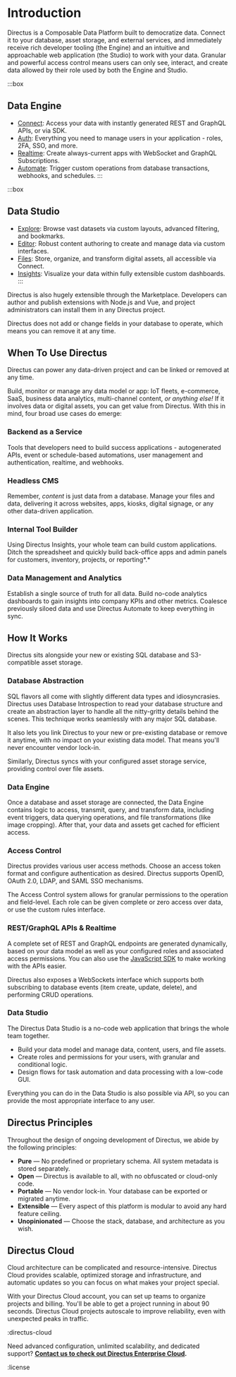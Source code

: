 # Introduction

<!-- TODO: HIDE THIS PAGE IN SIDEBAR -->

Directus is a Composable Data Platform built to democratize data. Connect it to your database, asset storage, and external services, and immediately receive rich developer tooling (the Engine) and an intuitive and approachable web application (the Studio) to work with your data. Granular and powerful access control means users can only see, interact, and create data allowed by their role used by both the Engine and Studio.


:::box
<!-- TODO: NICE PRODUCT ICON COMPONENTS -->
## Data Engine
- [Connect](/connect/quickstart): Access your data with instantly generated REST and GraphQL APIs, or via SDK.
- [Auth](/auth/quickstart): Everything you need to manage users in your application - roles, 2FA, SSO, and more.
- [Realtime](/realtime/quickstart): Create always-current apps with WebSocket and GraphQL Subscriptions.
- [Automate](/automate/quickstart): Trigger custom operations from database transactions, webhooks, and schedules.
:::


:::box
<!-- TODO: NICE PRODUCT ICON COMPONENTS  -->
## Data Studio
- [Explore](/user-guide/explore/quickstart): Browse vast datasets via custom layouts, advanced filtering, and bookmarks.
- [Editor](/user-guide/editor/quickstart): Robust content authoring to create and manage data via custom interfaces.
- [Files](/user-guide/files/quickstart): Store, organize, and transform digital assets, all accessible via Connect.
- [Insights](/user-guide/insights/quickstart): Visualize your data within fully extensible custom dashboards.
:::

Directus is also hugely extensible through the Marketplace. Developers can author and publish extensions with Node.js and Vue, and project administrators can install them in any Directus project.

Directus does not add or change fields in your database to operate, which means you can remove it at any time.

## When To Use Directus

Directus can power any data-driven project and can be linked or removed at any time.

Build, monitor or manage any data model or app: IoT fleets, e-commerce, SaaS, business data analytics, multi-channel content, *or anything else!* If it involves data or digital assets, you can get value from Directus. With this in mind, four broad use cases do emerge:

### Backend as a Service

Tools that developers need to build success applications - autogenerated APIs, event or schedule-based automations, user management and authentication, realtime, and webhooks.

### Headless CMS

Remember, *content* is just data from a database. Manage your files and data, delivering it across websites, apps, kiosks, digital signage, or any other data-driven application.

### Internal Tool Builder

Using Directus Insights, your whole team can build custom applications. Ditch the spreadsheet and quickly build back-office apps and admin panels for customers, inventory, projects, or reporting*.*

### Data Management and Analytics

Establish a single source of truth for all data. Build no-code analytics dashboards to gain insights into company KPIs and other metrics. Coalesce previously siloed data and use Directus Automate to keep everything in sync.

## How It Works

Directus sits alongside your new or existing SQL database and S3-compatible asset storage.

<!-- TODO: ARCHITECTURE DIAGRAM -->

### Database Abstraction

SQL flavors all come with slightly different data types and idiosyncrasies. Directus uses Database Introspection to read your database structure and create an abstraction layer to handle all the nitty-gritty details behind the scenes. This technique works seamlessly with any major SQL database.

It also lets you link Directus to your new or pre-existing database or remove it anytime, with no impact on your existing data model. That means you'll never encounter vendor lock-in.

Similarly, Directus syncs with your configured asset storage service, providing control over file assets.

### Data Engine

Once a database and asset storage are connected, the Data Engine contains logic to access, transmit, query, and transform data, including event triggers, data querying operations, and file transformations (like image cropping). After that, your data and assets get cached for efficient access.

### Access Control

Directus provides various user access methods. Choose an access token format and configure authentication as desired. Directus supports OpenID, OAuth 2.0, LDAP, and SAML SSO mechanisms.

The Access Control system allows for granular permissions to the operation and field-level. Each role can be given complete or zero access over data, or use the custom rules interface.

### REST/GraphQL APIs & Realtime

A complete set of REST and GraphQL endpoints are generated dynamically, based on your data model as well as your configured roles and associated access permissions. You can also use the [JavaScript SDK](/connect/sdk) to make working with the APIs easier.

Directus also exposes a WebSockets interface which supports both subscribing to database events (item create, update, delete), and performing CRUD operations.

### Data Studio

The Directus Data Studio is a no-code web application that brings the whole team together.

- Build your data model and manage data, content, users, and file assets.
- Create roles and permissions for your users, with granular and conditional logic.
- Design flows for task automation and data processing with a low-code GUI.

Everything you can do in the Data Studio is also possible via API, so you can provide the most appropriate interface to any user.

## Directus Principles

Throughout the design of ongoing development of Directus, we abide by the following principles:

- **Pure** — No predefined or proprietary schema. All system metadata is stored separately.
- **Open** — Directus is available to all, with no obfuscated or cloud-only code.
- **Portable** — No vendor lock-in. Your database can be exported or migrated anytime.
- **Extensible** — Every aspect of this platform is modular to avoid any hard feature ceiling.
- **Unopinionated** — Choose the stack, database, and architecture as you wish.

## Directus Cloud

Cloud architecture can be complicated and resource-intensive. Directus Cloud provides scalable, optimized storage and infrastructure, and automatic updates so you can focus on what makes your project special.

With your Directus Cloud account, you can set up teams to organize projects and billing. You'll be able to get a project running in about 90 seconds. Directus Cloud projects autoscale to improve reliability, even with unexpected peaks in traffic.

:directus-cloud

Need advanced configuration, unlimited scalability, and dedicated support? **[Contact us to check out Directus Enterprise Cloud](https://directus.io/contact).**

:license
